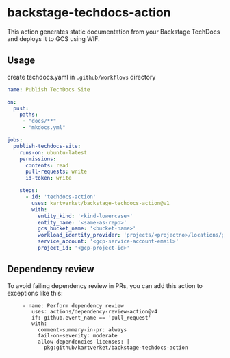# backstage-techdocs-action

This action generates static documentation from your Backstage TechDocs and deploys it to GCS using WIF.

## Usage

create techdocs.yaml in `.github/workflows` directory

```yaml
name: Publish TechDocs Site

on:
  push:
    paths:
     - "docs/**"
     - "mkdocs.yml"

jobs:
  publish-techdocs-site:
    runs-on: ubuntu-latest
    permissions:
      contents: read
      pull-requests: write
      id-token: write

    steps:
      - id: 'techdocs-action'
        uses: kartverket/backstage-techdocs-action@v1
        with:
          entity_kind: '<kind-lowercase>'
          entity_name: '<same-as-repo>'
          gcs_bucket_name: '<bucket-name>'
          workload_identity_provider: 'projects/<projectno>/locations/global/workloadIdentityPools/<wif-pool>/providers/<provider>'
          service_account: '<gcp-service-account-email>'
          project_id: '<gcp-project-id>'
```

## Dependency review

To avoid failing dependency review in PRs, you can add this action to exceptions like this:

```
     - name: Perform dependency review
        uses: actions/dependency-review-action@v4
        if: github.event_name == 'pull_request'
        with:
          comment-summary-in-pr: always
          fail-on-severity: moderate
          allow-dependencies-licenses: |
            pkg:github/kartverket/backstage-techdocs-action
```
